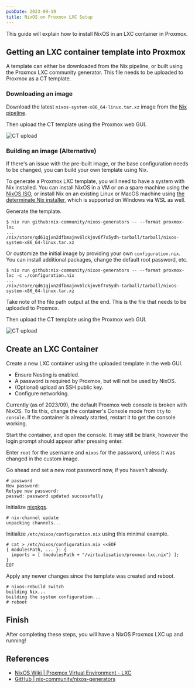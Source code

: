 ```yaml
---
pubDate: 2023-09-19
title: NixOS on Proxmox LXC Setup 
---
```


This guide will explain how to install NixOS in an LXC container in Proxmox.

## Getting an LXC container template into Proxmox

A template can either be downloaded from the Nix pipeline, or built using the Proxmox LXC community generator.
This file needs to be uploaded to Proxmox as a CT template.

### Downloading an image

Download the latest `nixos-system-x86_64-linux.tar.xz` image from the [Nix pipeline](https://hydra.nixos.org/job/nixos/trunk-combined/nixos.containerTarball.x86_64-linux).

Then upload the CT template using the Proxmox web GUI.

![CT upload](/assets/proxmox-nixos-uploaded-ct-template.png)

### Building an image (Alternative)

If there's an issue with the pre-built image, or the base configuration needs to be changed, you can build your own template using Nix.

To generate a Proxmox LXC template, you will need to have a system with Nix installed.
You can install NixOS in a VM or on a spare machine using the [NixOS ISO](https://nixos.org/download#nixos-iso), 
or install Nix on an existing Linux or MacOS machine using [the determinate Nix installer](https://github.com/DeterminateSystems/nix-installer), 
which is supported on Windows via WSL as well.

Generate the template.

```
$ nix run github:nix-community/nixos-generators -- --format proxmox-lxc
...
/nix/store/qd61qjxn2dfbmajnv6lckjnv6f7x5ydh-tarball/tarball/nixos-system-x86_64-linux.tar.xz
```

Or customize the initial image by providing your own `configuration.nix`.
You can install additional packages, change the default root password, etc.

```
$ nix run github:nix-community/nixos-generators -- --format proxmox-lxc -c ./configuration.nix
...
/nix/store/qd61qjxn2dfbmajnv6lckjnv6f7x5ydh-tarball/tarball/nixos-system-x86_64-linux.tar.xz
```

Take note of the file path output at the end.
This is the file that needs to be uploaded to Proxmox.

Then upload the CT template using the Proxmox web GUI.

![CT upload](/assets/proxmox-nixos-uploaded-ct-template.png)

## Create an LXC Container

Create a new LXC container using the uploaded template in the web GUI.

- Ensure Nesting is enabled.
- A password is required by Proxmox, but will not be used by NixOS.
- (Optional) upload an SSH public key.
- Configure networking.

Currently (as of 2023/09), the default Proxmox web console is broken with NixOS.
To fix this, change the container's Console mode from `tty` to `console`.
If the container is already started, restart it to get the console working.

Start the container, and open the console.
It may still be blank, however the login prompt should appear after pressing enter.

Enter `root` for the username and `nixos` for the password, unless it was changed in the custom image.

Go ahead and set a new root password now, if you haven't already.
```
# password
New password: 
Retype new password: 
passwd: password updated successfully
```

Initialize [nixpkgs](https://github.com/NixOS/nixpkgs).
```
# nix-channel update
unpacking channels...
```

Initialize `/etc/nixos/configuration.nix` using this minimal example.
```
# cat > /etc/nixos/configuration.nix <<EOF
{ modulesPath, ... }: {  
  imports = [ (modulesPath + "/virtualisation/proxmox-lxc.nix") ];  
}
EOF
```

Apply any newer changes since the template was created and reboot.
```
# nixos-rebuild switch
building Nix...
building the system configuration...
# reboot
```

## Finish

After completing these steps, you will have a NixOS Proxmox LXC up and running!

## References

- [NixOS Wiki \| Proxmox Virtual Environment - LXC](https://nixos.wiki/wiki/Proxmox_Virtual_Environment#LXC)
- [GitHub \| nix-community/nixos-generators](https://github.com/nix-community/nixos-generators)